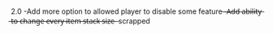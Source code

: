 2.0
-Add more option to allowed player to disable some feature
 ̶-̶A̶d̶d̶ ̶a̶b̶i̶l̶i̶t̶y̶ ̶t̶o̶ ̶c̶h̶a̶n̶g̶e̶ ̶e̶v̶e̶r̶y̶ ̶i̶t̶e̶m̶ ̶s̶t̶a̶c̶k̶ ̶s̶i̶z̶e̶ ̶ scrapped
